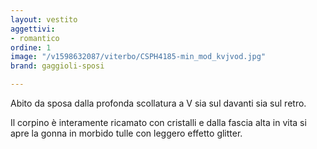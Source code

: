 ```yaml
---
layout: vestito
aggettivi:
- romantico
ordine: 1
image: "/v1598632087/viterbo/CSPH4185-min_mod_kvjvod.jpg"
brand: gaggioli-sposi

---
```

Abito da sposa dalla profonda scollatura a V sia sul davanti sia sul retro.

Il corpino è interamente ricamato con cristalli e dalla fascia alta in vita si apre la gonna in morbido tulle con leggero effetto glitter.